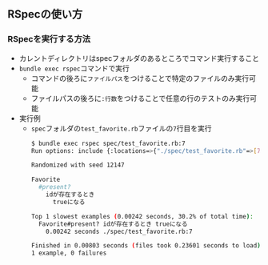 ## RSpecの使い方
### RSpecを実行する方法
- カレントディレクトリはspecフォルダのあるところでコマンド実行すること
- `bundle exec rspec`コマンドで実行
  - コマンドの後ろに`ファイルパス`をつけることで特定のファイルのみ実行可能
  - ファイルパスの後ろに`:行数`をつけることで任意の行のテストのみ実行可能
- 実行例
  - `spec`フォルダの`test_favorite.rb`ファイルの`7`行目を実行
    ```bash
    $ bundle exec rspec spec/test_favorite.rb:7
    Run options: include {:locations=>{"./spec/test_favorite.rb"=>[7]}}

    Randomized with seed 12147

    Favorite
      #present?
        idが存在するとき
          trueになる

    Top 1 slowest examples (0.00242 seconds, 30.2% of total time):
      Favorite#present? idが存在するとき trueになる
        0.00242 seconds ./spec/test_favorite.rb:7

    Finished in 0.00803 seconds (files took 0.23601 seconds to load)
    1 example, 0 failures
    ```
